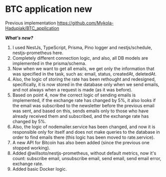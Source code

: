 # BTC application new

Previous implementation https://github.com/Mykola-Hadupiak/BTC_application

**_What's new?_**

1. I used NestJs, TypeScript, Prisma, Pino logger and nestjs/schedule, nestjs-prometheus here.
2. Completely different connection logic, and also, all DB models are implemented in the prisma/schema.
3. Now when we want to get all emails, we get only the information that was specified in the task, such as: email, status, createdAt, deletedAt.
4. Also, the logic of storing the rate has been rethought and redesigned, specifically, it is now stored in the database only when we send emails, and not always when a request is made (as it was before).
5. Based on point 4, now the correct logic of sending emails is implemented, if the exchange rate has changed by 5%, it also looks if the email was subscribed to the newsletter before the previous email was sent, and based on this, sends emails only to those who have already received them and subscribed, and the exchange rate has changed by 5%.
6. Also, the logic of nodemailer.service has been changed, and now it is responsible only for itself and does not make queries to the database in order to find emails there (this logic has been moved to rate.service).
7. A new API for Bitcoin has also been added (since the previous one stopped working).
8. Added @willsoto/nestjs-prometheus, without default metrics, now it's count: subscribe email, unsubscribe email, send email, send email error, exchange rate.
9. Added basic Docker logic.